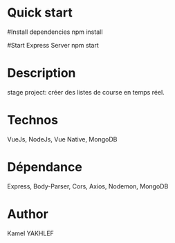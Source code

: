 # Quick start
#Install dependencies
npm install

#Start Express Server
npm start

# Description
stage project: créer des listes de course en temps réel.

# Technos
VueJs, NodeJs, Vue Native, MongoDB

# Dépendance
Express, Body-Parser, Cors, Axios, Nodemon, MongoDB

# Author
Kamel YAKHLEF
